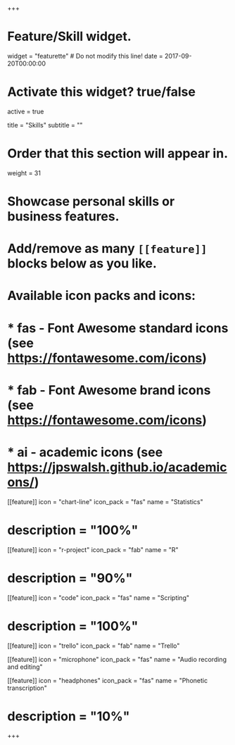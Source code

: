 +++
# Feature/Skill widget.
widget = "featurette"  # Do not modify this line!
date = 2017-09-20T00:00:00

# Activate this widget? true/false
active = true

title = "Skills"
subtitle = ""

# Order that this section will appear in.
weight = 31

# Showcase personal skills or business features.
# 
# Add/remove as many `[[feature]]` blocks below as you like.
# 
# Available icon packs and icons:
# * fas - Font Awesome standard icons (see https://fontawesome.com/icons)
# * fab - Font Awesome brand icons (see https://fontawesome.com/icons)
# * ai - academic icons (see https://jpswalsh.github.io/academicons/)

[[feature]]
  icon = "chart-line"
  icon_pack = "fas"
  name = "Statistics"
#   description = "100%" 

[[feature]]
  icon = "r-project"
  icon_pack = "fab"
  name = "R"
#  description = "90%"
  
[[feature]]
  icon = "code"
  icon_pack = "fas"
  name = "Scripting"
#   description = "100%"  

[[feature]]
  icon = "trello"
  icon_pack = "fab"
  name = "Trello"
  
[[feature]]
  icon = "microphone"
  icon_pack = "fas"
  name = "Audio recording and editing"
  
[[feature]]
  icon = "headphones"
  icon_pack = "fas"
  name = "Phonetic transcription"
#   description = "10%"

+++
